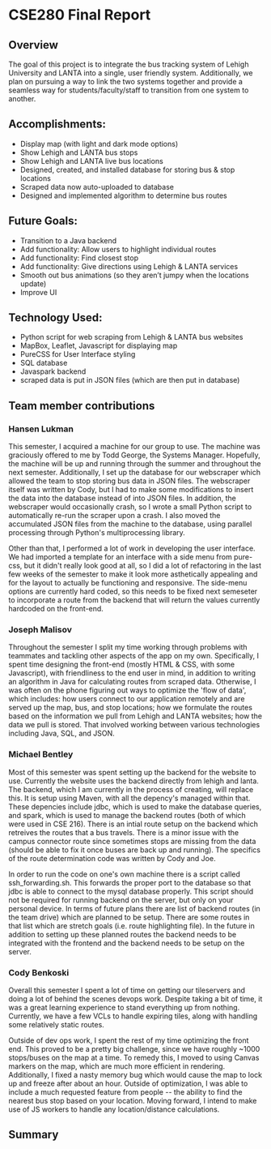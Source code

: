 # CSE280 Final Report

## Overview
The goal of this project is to integrate the bus tracking system of Lehigh University and LANTA into a single, user friendly system. Additionally, we plan on pursuing a way to link the two systems together and provide a seamless way for students/faculty/staff to transition from one system to another.

## Accomplishments:
- Display map (with light and dark mode options)
- Show Lehigh and LANTA bus stops
- Show Lehigh and LANTA live bus locations
- Designed, created, and installed database for storing bus & stop locations
- Scraped data now auto-uploaded to database
- Designed and implemented algorithm to determine bus routes 

## Future Goals:
- Transition to a Java backend
- Add functionality: Allow users to highlight individual routes
- Add functionality: Find closest stop
- Add functionality: Give directions using Lehigh & LANTA services
- Smooth out bus animations (so they aren’t jumpy when the locations update)
- Improve UI

## Technology Used:
- Python script for web scraping from Lehigh & LANTA bus websites
- MapBox, Leaflet, Javascript for displaying map
- PureCSS for User Interface styling
- SQL database
- Javaspark backend
- scraped data is put in JSON files (which are then put in database)

## Team member contributions

### Hansen Lukman
This semester, I acquired a machine for our group to use. The machine was graciously offered to me by Todd George, the Systems Manager. Hopefully, the machine will be up and running through the summer and throughout the next semester. Additionally, I set up the database for our webscraper which allowed the team to stop storing bus data in JSON files. The webscraper itself was written by Cody, but I had to make some modifications to insert the data into the database instead of into JSON files. In addition, the webscraper would occasionally crash, so I wrote a small Python script to automatically re-run the scraper upon a crash. I also moved the accumulated JSON files from the machine to the database, using parallel processing through Python's multiprocessing library.

Other than that, I performed a lot of work in developing the user interface. We had imported a template for an interface with a side menu from pure-css, but it didn't really look good at all, so I did a lot of refactoring in the last few weeks of the semester to make it look more asthetically appealing and for the layout to actually be functioning and responsive. The side-menu options are currently hard coded, so this needs to be fixed next semeseter to incorporate a route from the backend that will return the values currently hardcoded on the front-end.

### Joseph Malisov
Throughout the semester I split my time working through problems with teammates and tackling other aspects of the app on my own. Specifically, I spent time designing the front-end (mostly HTML & CSS, with some Javascript), with friendliness to the end user in mind, in addition to writing an algorithm in Java for calculating routes from scraped data. Otherwise, I was often on the phone figuring out ways to optimize the 'flow of data', which includes: how users connect to our application remotely and are served up the map, bus, and stop locations; how we formulate the routes based on the information we pull from Lehigh and LANTA websites; how the data we pull is stored. That involved working between various technologies including Java, SQL, and JSON.

### Michael Bentley
Most of this semester was spent setting up the backend for the website to use. Currently the website uses the backend directly from lehigh and lanta. The backend, which I am currently in the process of creating, will replace this. It is setup using Maven, with all the depency's managed within that. These depencies include jdbc, which is used to make the database queries, and spark, which is used to manage the backend routes (both of which were used in CSE 216). There is an intial route setup on the backend which retreives the routes that a bus travels. There is a minor issue with the campus connector route since sometimes stops are missing from the data (should be able to fix it once buses are back up and running). The specifics of the route determination code was written by Cody and Joe. 

In order to run the code on one's own machine there is a script called ssh_forwarding.sh. This forwards the proper port to the database so that jdbc is able to connect to the mysql database properly. This script should not be required for running backend on the server, but only on your personal device. In terms of future plans there are list of backend routes (in the team drive) which are planned to be setup. There are some routes in that list which are stretch goals (i.e. route highlighting file). In the future in addition to setting up these planned routes the backend needs to be integrated with the frontend and the backend needs to be setup on the server. 

### Cody Benkoski
Overall this semester I spent a lot of time on getting our tileservers and doing a lot of behind the scenes devops work. Despite taking a bit of time, it was a great learning experience to stand everything up from nothing. Currently, we have a few VCLs to handle expiring tiles, along with handling some relatively static routes. 

Outside of dev ops work, I spent the rest of my time optimizing the front end. This proved to be a pretty big challenge, since we have roughly ~1000 stops/buses on the map at a time. To remedy this, I moved to using Canvas markers on the map, which are much more efficient in rendering. Additionally, I fixed a nasty memory bug which would cause the map to lock up and freeze after about an hour. Outside of optimization, I was able to include a much requested feature from people -- the ability to find the nearest bus stop based on your location. Moving forward, I intend to make use of JS workers to handle any location/distance calculations. 

## Summary
